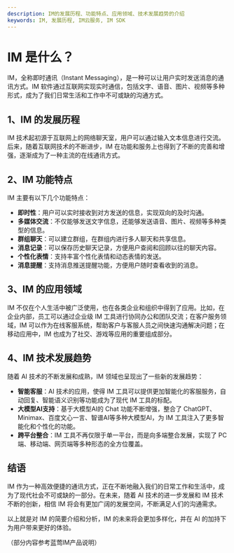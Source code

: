 ```yaml
---
description: IM的发展历程、功能特点、应用领域、技术发展趋势的介绍
keywords: IM, 发展历程, IM云服务, IM SDK
---
```

# IM 是什么？

IM，全称即时通讯（Instant Messaging），是一种可以让用户实时发送消息的通讯方式。IM 软件通过互联网实现实时通信，包括文字、语音、图片、视频等多种形式，成为了我们日常生活和工作中不可或缺的沟通方式。

## 1、IM 的发展历程

IM 技术起初源于互联网上的网络聊天室，用户可以通过输入文本信息进行交流。后来，随着互联网技术的不断进步，IM 在功能和服务上也得到了不断的完善和增强，逐渐成为了一种主流的在线通讯方式。

## 2、IM 功能特点

IM 主要有以下几个功能特点：
- **即时性**：用户可以实时接收到对方发送的信息，实现双向的及时沟通。
- **多媒体交流**：不仅能够发送文字信息，还能够发送语音、图片、视频等多种类型的信息。
- **群组聊天**：可以建立群组，在群组内进行多人聊天和共享信息。
- **消息记录**：可以保存历史聊天记录，方便用户查阅和回顾以往的聊天内容。
- **个性化表情**：支持丰富个性化表情和动态表情的发送。
- **消息提醒**：支持消息推送提醒功能，方便用户随时查看收到的消息。

## 3、IM 的应用领域

IM 不仅在个人生活中被广泛使用，也在各类企业和组织中得到了应用。比如，在企业内部，员工可以通过企业级 IM 工具进行协同办公和团队交流；在客户服务领域，IM 可以作为在线客服系统，帮助客户与客服人员之间快速沟通解决问题；在移动应用中，IM 也成为了社交、游戏等应用的重要组成部分。

## 4、IM 技术发展趋势

随着 AI 技术的不断发展和成熟，IM 领域也呈现出了一些新的发展趋势：
- **智能客服**：AI 技术的应用，使得 IM 工具可以提供更加智能化的客服服务，自动回复、智能语义识别等功能成为了现代 IM 工具的标配。
- **大模型AI支持**：基于大模型AI的 Chat 功能不断增强，整合了 ChatGPT、Minimax、百度文心一言、智谱AI等多种大模型AI，为 IM 工具注入了更多智能化和个性化的功能。
- **跨平台整合**：IM 工具不再仅限于单一平台，而是向多端整合发展，实现了 PC 端、移动端、网页端等多种形态的全方位覆盖。

## 结语

IM 作为一种高效便捷的通讯方式，正在不断地融入我们的日常工作和生活中，成为了现代社会不可或缺的一部分。在未来，随着 AI 技术的进一步发展和 IM 技术不断的创新，相信 IM 将会有更加广阔的发展空间，不断满足人们的沟通需求。

以上就是对 IM 的简要介绍和分析，IM 的未来将会更加多样化，并在 AI 的加持下为用户带来更好的体验。

（部分内容参考蓝莺IM产品说明）
